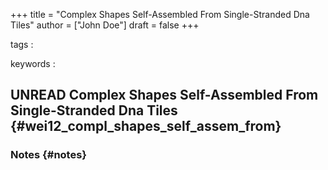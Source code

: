 +++
title = "Complex Shapes Self-Assembled From Single-Stranded Dna Tiles"
author = ["John Doe"]
draft = false
+++

tags
:


keywords
:


## UNREAD Complex Shapes Self-Assembled From Single-Stranded Dna Tiles {#wei12_compl_shapes_self_assem_from}


### Notes {#notes}
